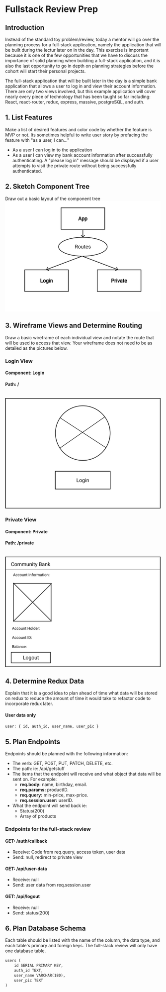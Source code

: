 # Fullstack Review Prep

## Introduction
Instead of the standard toy problem/review, today a mentor will go over the planning process for a full-stack application, namely the application that will be built during the lectur later on in the day. This exercise is important because it is one of the few opportunities that we have to discuss the importance of solid planning when building a full-stack application, and it is also the last opportunity to go in depth on planning strategies before the cohort will start their personal projects.

The full-stack application that will be built later in the day is a  simple bank application that allows a user to log in and view their account information. There are only two views involved, but this example application will cover nearly every piece of technology that has been taught so far including: React, react-router, redux, express, massive, postgreSQL, and auth.

## 1. List Features
Make a list of desired features and color code by whether the feature is MVP or not. Its sometimes helpful to write user story by prefacing the feature with "as a user, I can..."
- As a user I can log in to the application
- As a user I can view my bank account information after successfully authenticating. A "please log in" message should be displayed if a user attempts to visit the private route without being successfully authenticated.

## 2. Sketch Component Tree
Draw out a basic layout of the component tree
<br />
<img src='./images/ComponentTree.jpg' width='500px'/>


## 3. Wireframe Views and Determine Routing
Draw a basic wireframe of each individual view and notate the route that will be used to access that view. Your wireframe does not need to be as detailed as the pictures below.

### Login View
#### Component: Login
#### Path: /
<br />
<img src='./images/Login.jpg' width='500px'/>

### Private View
#### Component: Private
#### Path: /private
<br />
<img src='./images/Private.jpg' width='500px' />

## 4. Determine Redux Data
Explain that it is a good idea to plan ahead of time what data will be stored on redux to reduce the amount of time it would take to refactor code to incorporate redux later.
#### User data only
`user: { id, auth_id, user_name, user_pic }`

## 5. Plan Endpoints
Endpoints should be planned with the following information: 
- The verb: GET, POST, PUT, PATCH, DELETE, etc.
- The path: ie: /api/getstuff
- The items that the endpoint will receive and what object that data will be sent on. For example: 
  * __req.body:__ name, birthday, email. 
  * __req.params:__ productID. 
  * __req.query:__ min-price, max-price. 
  * __req.session.user:__ userID.
- What the endpoint will send back ie: 
  * Status(200)
  * Array of products
  
### Endpoints for the full-stack review
#### GET: /auth/callback
- Receive: Code from req.query, access token, user data
- Send: null, redirect to private view

#### GET: /api/user-data
- Receive: null
- Send: user data from req.session.user

#### GET: /api/logout
- Receive: null
- Send: status(200)

## 6. Plan Database Schema
Each table should be listed with the name of the column, the data type, and each table's primary and foreign keys. The full-stack review will only have one database table.
```
users (
    id SERIAL PRIMARY KEY,
    auth_id TEXT,
    user_name VARCHAR(180),
    user_pic TEXT
)
```



